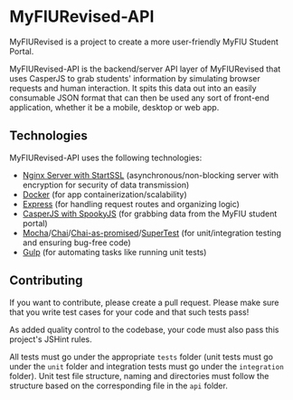 # MyFIURevised-API
MyFIURevised is a project to create a more user-friendly MyFIU Student Portal.

MyFIURevised-API is the backend/server API layer of MyFIURevised that uses CasperJS to grab students' information by simulating browser requests and human interaction. It spits this data out into an easily consumable JSON format that can then be used any sort of front-end application, whether it be a mobile, desktop or web app.

## Technologies
MyFIURevised-API uses the following technologies:

* [Nginx Server with StartSSL](http://nginx.org/en/docs/) (asynchronous/non-blocking server with encryption for security of data transmission)
* [Docker](https://docs.docker.com/) (for app containerization/scalability)
* [Express](http://expressjs.com/) (for handling request routes and organizing logic)
* [CasperJS with SpookyJS](https://github.com/SpookyJS/SpookyJS) (for grabbing data from the MyFIU student portal)
* [Mocha](http://mochajs.org/)/[Chai](http://chaijs.com/)/[Chai-as-promised](https://github.com/domenic/chai-as-promised/)/[SuperTest](https://github.com/visionmedia/supertest) (for unit/integration testing and ensuring bug-free code)
* [Gulp](http://gulpjs.com/) (for automating tasks like running unit tests)

## Contributing
If you want to contribute, please create a pull request. Please make sure that you write test cases for your code and that such tests pass!

As added quality control to the codebase, your code must also pass this project's JSHint rules.

All tests must go under the appropriate `tests` folder (unit tests must go under the `unit` folder and integration tests must go under the `integration` folder). Unit test file structure, naming and directories must follow the structure based on the corresponding file in the `api` folder.